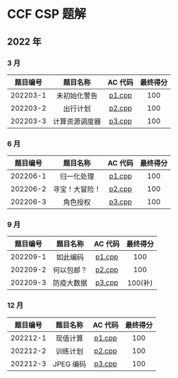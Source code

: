 # CCF CSP 题解

## 2022 年

### 3 月

| 题目编号 |    题目名称    |          AC 代码          | 最终得分 |
| :------: | :------------: | :-----------------------: | :------: |
| 202203-1 |  未初始化警告  | [p1.cpp](./202203/p1.cpp) |   100    |
| 202203-2 |    出行计划    | [p2.cpp](./202203/p2.cpp) |   100    |
| 202203-3 | 计算资源调度器 | [p3.cpp](./202203/p3.cpp) |   100    |

### 6 月

| 题目编号 |    题目名称    |          AC 代码          | 最终得分 |
| :------: | :------------: | :-----------------------: | :------: |
| 202206-1 |   归一化处理   | [p1.cpp](./202206/p1.cpp) |   100    |
| 202206-2 | 寻宝！大冒险！ | [p2.cpp](./202206/p2.cpp) |   100    |
| 202206-3 |    角色授权    | [p3.cpp](./202206/p3.cpp) |   100    |

### 9 月

| 题目编号 |  题目名称  |          AC 代码          | 最终得分 |
| :------: | :--------: | :-----------------------: | :------: |
| 202209-1 |  如此编码  | [p1.cpp](./202209/p1.cpp) |   100    |
| 202209-2 | 何以包邮？ | [p2.cpp](./202209/p2.cpp) |   100    |
| 202209-3 | 防疫大数据 | [p3.cpp](./202209/p3.cpp) | 100(补)  |

### 12 月

| 题目编号 | 题目名称  |          AC 代码          | 最终得分 |
| :------: | :-------: | :-----------------------: | :------: |
| 202212-1 | 现值计算  | [p1.cpp](./202212/p1.cpp) |   100    |
| 202212-2 | 训练计划  | [p2.cpp](./202212/p2.cpp) |   100    |
| 202212-3 | JPEG 编码 | [p3.cpp](./202212/p3.cpp) |   100    |
